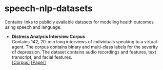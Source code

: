 # speech-nlp-datasets
Contains links to publicly available datasets for modeling health outcomes using speech and language.

- **Distress Analysis Interview Corpus** <br>
Contains 142, 20-min long interviews of individuals speaking to a virtual agent. The corpus contains binary and multi-class labels for the severity of depression. The dataset contains audio recordings and features, text transcript, and facial features. <br>
[[Corpus]](http://dcapswoz.ict.usc.edu) [[Paper]](http://www.lrec-conf.org/proceedings/lrec2014/pdf/508_Paper.pdf)
